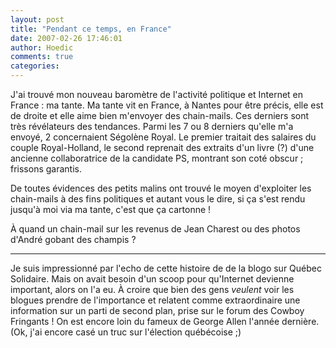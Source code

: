```yaml
---
layout: post
title: "Pendant ce temps, en France"
date: 2007-02-26 17:46:01
author: Hoedic
comments: true
categories: 
---
```



J'ai trouvé mon nouveau baromètre de l'activité politique et Internet en France : ma tante. Ma tante vit en France, à Nantes pour être précis, elle est de droite et elle aime bien m'envoyer des chain-mails. Ces derniers sont très révélateurs des tendances. Parmi les 7 ou 8 derniers qu'elle m'a envoyé, 2 concernaient Ségolène Royal. Le premier traitait des salaires du couple Royal-Holland, le second reprenait des extraits d'un livre (?) d'une ancienne collaboratrice de la candidate PS, montrant son coté obscur ; frissons garantis. 

De toutes évidences des petits malins ont trouvé le moyen d'exploiter les chain-mails à des fins politiques et autant vous le dire, si ça s'est rendu jusqu'à moi via ma tante, c'est que ça cartonne !

À quand un chain-mail sur les revenus de Jean Charest ou des photos d'André gobant des champis ?

***

Je suis impressionné par l'echo de cette histoire de  de la blogo sur Québec Solidaire. Mais on avait besoin d'un scoop pour qu'Internet devienne important, alors on l'a eu. À croire que bien des gens *veulent* voir les blogues prendre de l'importance et relatent comme extraordinaire une information sur un parti de second plan, prise sur le forum des Cowboy Fringants ! On est encore loin du fameux  de George Allen l'année dernière. (Ok, j'ai encore casé un truc sur l'élection québécoise ;)